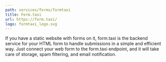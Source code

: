 ```yaml
---
path: services/forms/formtaxi
title: Form.taxi
url: https://form.taxi/
logo: formtaxi_logo.svg
---
```


If you have a static website with forms on it, form.taxi is the backend service for your HTML form to handle submissions in a simple and efficient way. Just connect your web form to the form.taxi endpoint, and it will take care of storage, spam filtering, and email notification.

